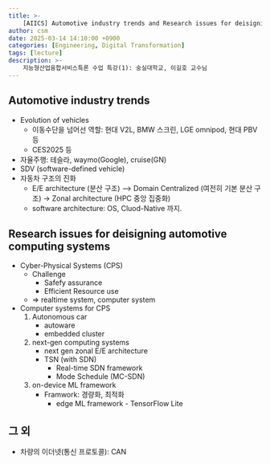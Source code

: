 ```yaml
---
title: >-
    [AIICS] Automotive industry trends and Research issues for deisigning automotive computing systems
author: csm
date: 2025-03-14 14:10:00 +0900
categories: [Engineering, Digital Transformation]
tags: [lecture]
description: >-
    지능형산업융합서비스특론 수업 특강(1): 숭실대학교, 이길호 교수님
---
```


## Automotive industry trends
- Evolution of vehicles
    - 이동수단을 넘어선 역할: 현대 V2L, BMW 스크린, LGE omnipod, 현대 PBV 등
    - CES2025 등
- 자율주행: 테슬라, waymo(Google), cruise(GN)
- SDV (software-defined vehicle)
- 자동차 구조의 진화
    - E/E architecture (분산 구조) ⟶ Domain Centralized (여전히 기본 분산 구조) -> Zonal architecture (HPC 중앙 집중화)
    - software architecture: OS, Cluod-Native 까지.

## Research issues for deisigning automotive computing systems
- Cyber-Physical Systems (CPS)
    - Challenge
        - Safefy assurance
        - Efficient Resource use
    - => realtime system, computer system
- Computer systems for CPS
    1. Autonomous car
        - autoware
        - embedded cluster
    2. next-gen computing systems
        - next gen zonal E/E architecture
        - TSN (with SDN)
            - Real-time SDN framework
            - Mode Schedule (MC-SDN)
    3. on-device ML framework
        - Framwork: 경량화, 최적화
            - edge ML framework - TensorFlow Lite

## 그 외
- 차량의 이더넷(통신 프로토콜): CAN
